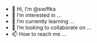 - 👋 Hi, I’m @swiftka
- 👀 I’m interested in ...
- 🌱 I’m currently learning ...
- 💞️ I’m looking to collaborate on ...
- 📫 How to reach me ...

<!---
swiftka/swiftka is a ✨ special ✨ repository because its `README.md` (this file) appears on your GitHub profile.
You can click the Preview link to take a look at your changes.
--->
